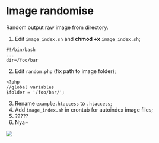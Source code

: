 Image randomise
===============

Random output raw image from directory.

1. Edit `image_index.sh` and **chmod +x** `image_index.sh`;
```
#!/bin/bash
...
dir=/foo/bar
```

2. Edit `random.php` (fix path to image folder);
```
<?php
//global variables
$folder = '/foo/bar/';
```

3. Rename `example.htaccess` to `.htaccess`;
4. Add `image_index.sh` in crontab for autoindex image files;
5. ?????
6. Nya~

<img src="https://raw.github.com/fastpoke/image_randomise/master/preview.png">
